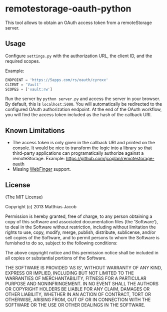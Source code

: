 # remotestorage-oauth-python

This tool allows to obtain an OAuth access token from a remoteStorage server.

## Usage

Configure `settings.py` with the authorization URL, the client ID, and the
required scopes.

Example:

```python
ENDPOINT = 'https://5apps.com/rs/oauth/cyroxx'
CLIENT = 'Vault'
SCOPES = ['vault:rw']
```

Run the server by `python server.py` and access the server in your browser.
By default, this is `localhost:5000`. You will automatically be redirected to
the configured OAuth authorization endpoint. At the end of the OAuth workflow,
you will find the access token included as the hash of the callback URI.

## Known Limitations

* The access token is only given in the callback URI and printed on the console.
  It would be nice to transform the logic into a library so that third-party
  applications can programatically authorize against a remoteStorage.
  Example: https://github.com/jcoglan/remotestorage-oauth
* Missing [WebFinger](http://hueniverse.com/2009/08/introducing-webfinger/) support.


## License

(The MIT License)

Copyright (c) 2013 Matthias Jacob

Permission is hereby granted, free of charge, to any person obtaining a copy of
this software and associated documentation files (the 'Software'), to deal in
the Software without restriction, including without limitation the rights to
use, copy, modify, merge, publish, distribute, sublicense, and/or sell copies
of the Software, and to permit persons to whom the Software is furnished to do
so, subject to the following conditions:

The above copyright notice and this permission notice shall be included in all
copies or substantial portions of the Software.

THE SOFTWARE IS PROVIDED 'AS IS', WITHOUT WARRANTY OF ANY KIND, EXPRESS OR
IMPLIED, INCLUDING BUT NOT LIMITED TO THE WARRANTIES OF MERCHANTABILITY,
FITNESS FOR A PARTICULAR PURPOSE AND NONINFRINGEMENT. IN NO EVENT SHALL THE
AUTHORS OR COPYRIGHT HOLDERS BE LIABLE FOR ANY CLAIM, DAMAGES OR OTHER
LIABILITY, WHETHER IN AN ACTION OF CONTRACT, TORT OR OTHERWISE, ARISING FROM,
OUT OF OR IN CONNECTION WITH THE SOFTWARE OR THE USE OR OTHER DEALINGS IN THE
SOFTWARE.

